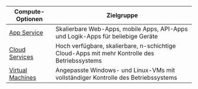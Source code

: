 
| Compute-Optionen | Zielgruppe |
| --- | --- |
| [App Service][lnk_app] |Skalierbare Web-Apps, mobile Apps, API-Apps und Logik-Apps für beliebige Geräte |
| [Cloud Services][lnk_cloud] |Hoch verfügbare, skalierbare, n-schichtige Cloud-Apps mit mehr Kontrolle des Betriebssystems |
| [Virtual Machines][lnk_vm] |Angepasste Windows- und Linux-VMs mit vollständiger Kontrolle des Betriebssystems |

[lnk_app]: ../articles/app-service-web/app-service-web-overview.md
[lnk_vm]:../articles/virtual-machines/windows/about.md
[lnk_cloud]: ../articles/cloud-services/cloud-services-choose-me.md